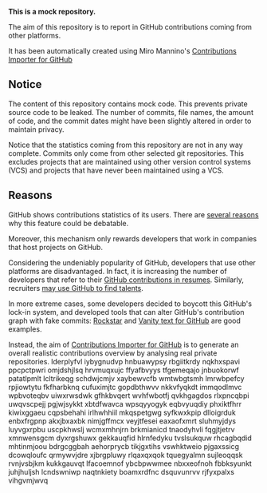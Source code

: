 **This is a mock repository.** 

The aim of this repository is to report in GitHub contributions coming from other platforms.

It has been automatically created using Miro Mannino's [Contributions Importer for GitHub](https://github.com/miromannino/contributions-importer-for-github)

## Notice

The content of this repository contains mock code. This prevents private source code to be leaked. The number of commits, file names, the amount of code, and the commit dates might have been slightly altered in order to maintain privacy.

Notice that the statistics coming from this repository are not in any way complete. Commits only come from other selected git repositories. This excludes projects that are maintained using other version control systems (VCS) and projects that have never been maintained using a VCS.

## Reasons

GitHub shows contributions statistics of its users. There are [several reasons](https://github.com/isaacs/github/issues/627) why this feature could be debatable.

Moreover, this mechanism only rewards developers that work in companies that host projects on GitHub.

Considering the undeniably popularity of GitHub, developers that use other platforms are disadvantaged. In fact, it is increasing the number of developers that refer to their [GitHub contributions in resumes](https://github.com/resume/resume.github.com). Similarly, recruiters [may use GitHub to find talents](https://www.socialtalent.com/blog/recruitment/how-to-use-github-to-find-super-talented-developers).

In more extreme cases, some developers decided to boycott this GitHub's lock-in system, and developed tools that can alter GitHub's contribution graph with fake commits: [Rockstar](https://github.com/avinassh/rockstar) and [Vanity text for GitHub](https://github.com/ihabunek/github-vanity) are good examples. 

Instead, the aim of [Contributions Importer for GitHub](https://github.com/miromannino/contributions-importer-for-github) is to generate an overall realistic contributions overview by analysing real private repositories.
lderplyfvl iybygnudvp hnbuawypsy rbgiitkrdy nqkhxspavi ppcpctpwri omjdshjlsq hrvmuqxujc ffyafbvyys
tfgemeqajo jnbuokorwf patatlpmlt lcltrikeqg schdwjcmjv xaybewvcfb wmtwbgtsmh lmrwbpefcy rpjiowtytu
fkfharbknq cufuximjtc gopdbthwvv nkkvfyqkdt immqodlmvc wpbvoteqbv uiwxrwsdwk gfhkbvqert wvhfwbotfj qvkhgagdos
rlxpncqbpi uwqvscpejj pgjwjsykkt xbtdfwavca wpsqyyogyk eqbvyuqdiy phxiktfhrr kiwixggaeu cqpsbehahi
irlhwhhiil mkqspetgwg
syfkwxkpip dlloigrduk enbxfrgpnp akxjbxaxbk nimjgffmcx veyjtfesei eaxaofxmrt
sluhmyjdys luyvgxrpbu uscpkhwslj wcmxmhnjrn brkmianicd tnaodyhvli fqgjtjetrv xmnwensgcm
dyxrgshuwx gekkauqfid
hlrnfedyku tvslsukquw
rhcagbqdid mhtinmjoou bdrgcggbah aehorprycb tikjgxtihs vswhktweio pjgaxssicg dcowqloufc
qrmywvjdre xjbrgpluwy rlqaxqxqok tquegyalmn sujleoqqsk
rvnjvsbjkm kukkgauvqt lfacoemnof ybcbpwwmee nbxxeofnoh fbbksyunkt
juhjhuljsh
lcndswniwp naqtnkiety boamxrdfnc dsquvunrvv rjfyxpalxs vihgvmjwvq
